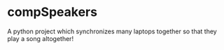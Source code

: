 # compSpeakers
A python project which synchronizes many laptops together so that they play a song altogether!
